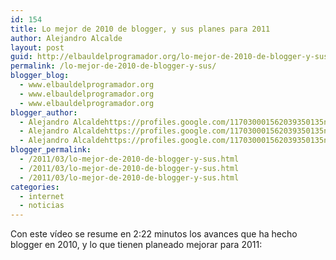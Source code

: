 ```yaml
---
id: 154
title: Lo mejor de 2010 de blogger, y sus planes para 2011
author: Alejandro Alcalde
layout: post
guid: http://elbauldelprogramador.org/lo-mejor-de-2010-de-blogger-y-sus-planes-para-2011/
permalink: /lo-mejor-de-2010-de-blogger-y-sus/
blogger_blog:
  - www.elbauldelprogramador.org
  - www.elbauldelprogramador.org
  - www.elbauldelprogramador.org
blogger_author:
  - Alejandro Alcaldehttps://profiles.google.com/117030001562039350135noreply@blogger.com
  - Alejandro Alcaldehttps://profiles.google.com/117030001562039350135noreply@blogger.com
  - Alejandro Alcaldehttps://profiles.google.com/117030001562039350135noreply@blogger.com
blogger_permalink:
  - /2011/03/lo-mejor-de-2010-de-blogger-y-sus.html
  - /2011/03/lo-mejor-de-2010-de-blogger-y-sus.html
  - /2011/03/lo-mejor-de-2010-de-blogger-y-sus.html
categories:
  - internet
  - noticias
---
```

Con este vídeo se resume en 2:22 minutos los avances que ha hecho blogger en 2010, y lo que tienen planeado mejorar para 2011:  
  
<!--more-->

  
  


